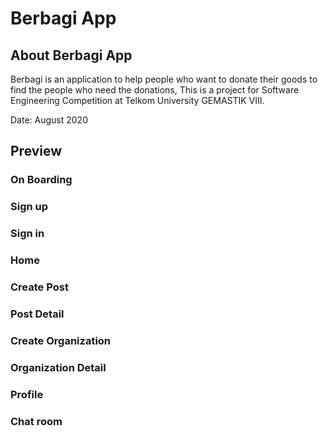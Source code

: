 # Berbagi App
## About Berbagi App
Berbagi is an application to help people who want to donate their goods to find the people who need the donations, This is a project for Software Engineering Competition at Telkom University GEMASTIK VIII.
  
  
Date: August 2020

## Preview

### On Boarding
### Sign up
### Sign in
### Home
### Create Post
### Post Detail
### Create Organization
### Organization Detail
### Profile
### Chat room
